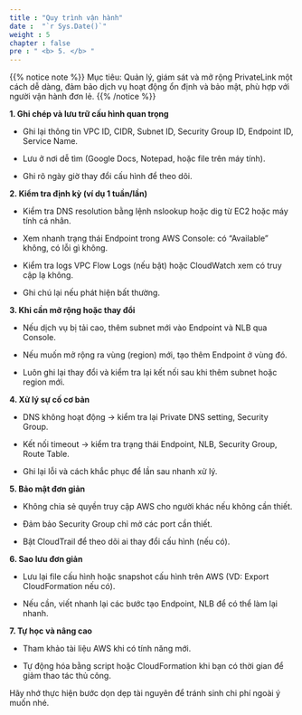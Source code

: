 ```yaml
---
title : "Quy trình vận hành"
date :  "`r Sys.Date()`" 
weight : 5 
chapter : false
pre : " <b> 5. </b> "
---
```


{{% notice note %}}
Mục tiêu: Quản lý, giám sát và mở rộng PrivateLink một cách dễ dàng, đảm bảo dịch vụ hoạt động ổn định và bảo mật, phù hợp với người vận hành đơn lẻ.
{{% /notice %}}

**1. Ghi chép và lưu trữ cấu hình quan trọng**
+ Ghi lại thông tin VPC ID, CIDR, Subnet ID, Security Group ID, Endpoint ID, Service Name.

+ Lưu ở nơi dễ tìm (Google Docs, Notepad, hoặc file trên máy tính).

+ Ghi rõ ngày giờ thay đổi cấu hình để theo dõi.

**2. Kiểm tra định kỳ (ví dụ 1 tuần/lần)**
+ Kiểm tra DNS resolution bằng lệnh nslookup hoặc dig từ EC2 hoặc máy tính cá nhân.

+ Xem nhanh trạng thái Endpoint trong AWS Console: có “Available” không, có lỗi gì không.

+ Kiểm tra logs VPC Flow Logs (nếu bật) hoặc CloudWatch xem có truy cập lạ không.

+ Ghi chú lại nếu phát hiện bất thường.

**3. Khi cần mở rộng hoặc thay đổi**
+ Nếu dịch vụ bị tải cao, thêm subnet mới vào Endpoint và NLB qua Console.

+ Nếu muốn mở rộng ra vùng (region) mới, tạo thêm Endpoint ở vùng đó.

+ Luôn ghi lại thay đổi và kiểm tra lại kết nối sau khi thêm subnet hoặc region mới.

**4. Xử lý sự cố cơ bản**
+ DNS không hoạt động → kiểm tra lại Private DNS setting, Security Group.

+ Kết nối timeout → kiểm tra trạng thái Endpoint, NLB, Security Group, Route Table.

+ Ghi lại lỗi và cách khắc phục để lần sau nhanh xử lý.

**5. Bảo mật đơn giản**
+ Không chia sẻ quyền truy cập AWS cho người khác nếu không cần thiết.

+ Đảm bảo Security Group chỉ mở các port cần thiết.

+ Bật CloudTrail để theo dõi ai thay đổi cấu hình (nếu có).

**6. Sao lưu đơn giản**
+ Lưu lại file cấu hình hoặc snapshot cấu hình trên AWS (VD: Export CloudFormation nếu có).

+ Nếu cần, viết nhanh lại các bước tạo Endpoint, NLB để có thể làm lại nhanh.

**7. Tự học và nâng cao**
+ Tham khảo tài liệu AWS khi có tính năng mới.

+ Tự động hóa bằng script hoặc CloudFormation khi bạn có thời gian để giảm thao tác thủ công.

 Hãy nhớ thực hiện bước dọn dẹp tài nguyên để tránh sinh chi phí ngoài ý muốn nhé.
